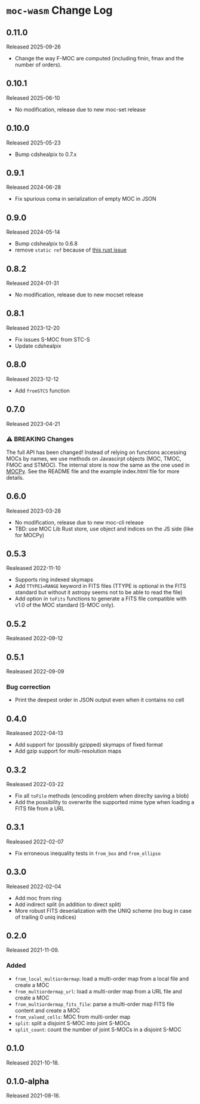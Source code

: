 # `moc-wasm` Change Log

## 0.11.0

Released 2025-09-26

* Change the way F-MOC are computed (including fmin, fmax and the number of orders).

## 0.10.1

Released 2025-06-10

* No modification, release due to new moc-set release

## 0.10.0

Released 2025-05-23

* Bump cdshealpix to 0.7.x

## 0.9.1

Released 2024-06-28

* Fix spurious coma in serialization of empty MOC in JSON

## 0.9.0

Released 2024-05-14

* Bump cdshealpix to 0.6.8
* remove `static ref` because of [this rust issue](https://github.com/rust-lang/rust/issues/114447)

## 0.8.2

Released 2024-01-31

* No modification, release due to new mocset release

## 0.8.1

Released 2023-12-20

* Fix issues S-MOC from STC-S
* Update cdshealpix

## 0.8.0

Released 2023-12-12

* Add `fromSTCS` function

## 0.7.0

Released 2023-04-21

### ⚠️ BREAKING Changes

The full API has been changed!
Instead of relying on functions accessing MOCs by names,
we use methods on Javascirpt objects (MOC, TMOC, FMOC and STMOC).
The internal store is now the same as the one used in [MOCPy](https://github.com/cds-astro/mocpy/).
See the README file and the example index.html file for more details.

## 0.6.0

Released 2023-03-28

* No modification, release due to new moc-cli release
* TBD: use MOC Lib Rust store, use object and indices on the JS side (like for MOCPy)

## 0.5.3

Realeased 2022-11-10

* Supports ring indexed skymaps
* Add `TTYPE1=RANGE` keyword in FITS files (TTYPE is optional in the FITS standard but without
  it astropy seems not to be able to read the file)
* Add option in `toFits` functions to generate a FITS file compatible with v1.0
  of the MOC standard (S-MOC only).

## 0.5.2

Realeased 2022-09-12

## 0.5.1

Realeased 2022-09-09

### Bug correction

* Print the deepest order in JSON output even when it contains no cell

## 0.4.0

Realeased 2022-04-13

* Add support for (possibly gzipped) skymaps of fixed format
* Add gzip support for multi-resolution maps

## 0.3.2

Realeased 2022-03-22

* Fix all `toFile` methods (encoding problem when direclty saving a blob)
* Add the possibility to overwrite the supported mime type when loading a FITS file from a URL

## 0.3.1

Realeased 2022-02-07

* Fix erroneous inequality tests in `from_box` and `from_ellipse`

## 0.3.0

Released 2022-02-04

* Add moc from ring
* Add indirect split (in addition to direct split)
* More robust FITS deserialization with the UNIQ scheme (no bug in case of trailing 0 uniq indices)

## 0.2.0

Released 2021-11-09.

### Added

* `from_local_multiordermap`: load a multi-order map from a local file and create a MOC
* `from_multiordermap_url`: load a multi-order map from a URL file and create a MOC
* `from_multiordermap_fits_file`:  parse a multi-order map FITS file content and create a MOC
* `from_valued_cells`: MOC from multi-order map
* `split`: split a disjoint S-MOC into joint S-MOCs
* `split_count`: count the number of joint S-MOCs in a disjoint S-MOC

## 0.1.0

Released 2021-10-18.

## 0.1.0-alpha

Released 2021-08-16.

